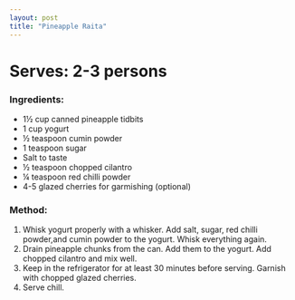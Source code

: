 ```yaml
---
layout: post
title: "Pineapple Raita"
---
```




# Serves: 2-3 persons

### Ingredients:
* 1½ cup canned pineapple tidbits
* 1 cup yogurt
* ½ teaspoon cumin powder
* 1 teaspoon sugar
* Salt to taste
* ½ teaspoon chopped cilantro
* ¼ teaspoon red chilli powder
* 4-5 glazed cherries for garmishing (optional) 

### Method:
1. Whisk yogurt properly with a whisker. Add salt, sugar, red chilli powder,and cumin powder to the yogurt. Whisk everything again. 
2. Drain pineapple chunks from the can. Add them to the yogurt. Add chopped cilantro and mix well. 
3. Keep in the refrigerator for at least 30 minutes before serving. Garnish with chopped glazed cherries. 
4. Serve chill.